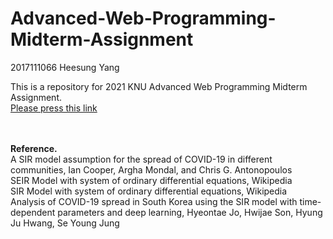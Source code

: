 # Advanced-Web-Programming-Midterm-Assignment
<right>2017111066 Heesung Yang</right>

This is a repository for 2021 KNU Advanced Web Programming Midterm Assignment. <br>
[Please press this link](https://ndo04343.github.io/Advanced-Web-Programming-Midterm-Assignment/app/home/index.html)

<br><br>
<strong>Reference.</strong><br>
A SIR model assumption for the spread of COVID-19 in different communities, Ian Cooper, Argha Mondal, and Chris G. Antonopoulos<br>
SEIR Model with system of ordinary differential equations, Wikipedia<br>
SIR Model with system of ordinary differential equations, Wikipedia<br>
Analysis of COVID-19 spread in South Korea using the SIR model with time-dependent parameters and deep learning, Hyeontae Jo, Hwijae Son, Hyung Ju Hwang, Se Young Jung<br>
